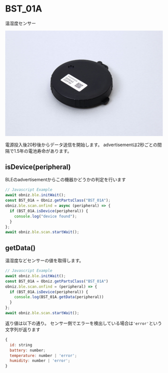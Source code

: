 # BST_01A
温湿度センサー

![](./image.jpg)

電源投入後20秒後からデータ送信を開始します。
advertisementは2秒ごとの間隔で1.5年の電池寿命があります。


## isDevice(peripheral)

BLEのadvertisementからこの機器かどうかの判定を行います

```javascript
// Javascript Example
await obniz.ble.initWait();
const BST_01A = Obniz.getPartsClass("BST_01A");
obniz.ble.scan.onfind = async (peripheral) => {
  if (BST_01A.isDevice(peripheral)) {
    console.log("device found");
  }
};
await obniz.ble.scan.startWait();

```


## getData()

温湿度などセンサーの値を取得します。

```javascript
// Javascript Example
await obniz.ble.initWait();
const BST_01A = Obniz.getPartsClass("BST_01A")
obniz.ble.scan.onfind = (peripheral) => {
  if (BST_01A.isDevice(peripheral)) {
    console.log(BST_01A.getData(peripheral)) 
  }
};
await obniz.ble.scan.startWait();
```

返り値は以下の通り。
センサー側でエラーを検出している場合は`'error'`という文字列が返ります

```javascript
{
  id: string
  battery: number;
  temperature: number | 'error';
  humidity: number | 'error';
}
```

